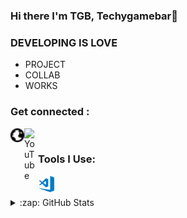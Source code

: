 ### Hi there I'm TGB, Techygamebar👋


### DEVELOPING IS LOVE
- PROJECT 
- COLLAB
- WORKS


### Get connected :

[<img align="left" alt="techygamebar.com" width="22px" src="https://raw.githubusercontent.com/iconic/open-iconic/master/svg/globe.svg" />][website]
[<img align="left" alt="YouTube" width="22px" src="https://cdn.jsdelivr.net/npm/simple-icons@v3/icons/youtube.svg" />][youtube]

<br />


### Tools I Use:

[<img align="left" alt="Visual Studio Code" width="26px" src="https://raw.githubusercontent.com/github/explore/80688e429a7d4ef2fca1e82350fe8e3517d3494d/topics/visual-studio-code/visual-studio-code.png" />][vscode]

<br />
<br />

<details>
  <summary>:zap: GitHub Stats</summary>

  <img align="left" alt="GitHub Stats" src="https://github-readme-stats.vercel.app/api?username=techygamebar&show_icons=true" />

</details>


[website]: https://techygamebar.com
[youtube]: https://youtube.com/c/techygamebar
[vscode]: https://code.visualstudio.com/Download

